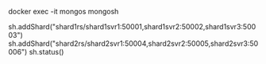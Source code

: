 docker exec -it mongos mongosh

sh.addShard("shard1rs/shard1svr1:50001,shard1svr2:50002,shard1svr3:50003")
sh.addShard("shard2rs/shard2svr1:50004,shard2svr2:50005,shard2svr3:50006")
sh.status()


